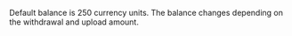 Default balance is 250 currency units.
The balance changes depending on the withdrawal and upload amount.

